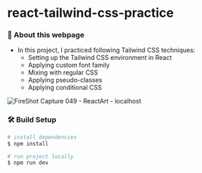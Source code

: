 # react-tailwind-css-practice

### 📣 About this webpage
- In this project, I practiced following Tailwind CSS techniques:
  - Setting up the Tailwind CSS environment in React
  - Applying custom font family
  - Mixing with regular CSS
  - Applying pseudo-classes
  - Applying conditional CSS

![FireShot Capture 049 - ReactArt - localhost](https://github.com/sweetrain05/react-tailwind-css-practice/assets/86023470/15dea18e-9adb-4b48-a8a1-917dcf8f85e7)

### 🛠️ Build Setup

```bash
# install dependencies
$ npm install

# run project locally
$ npm run dev
```
